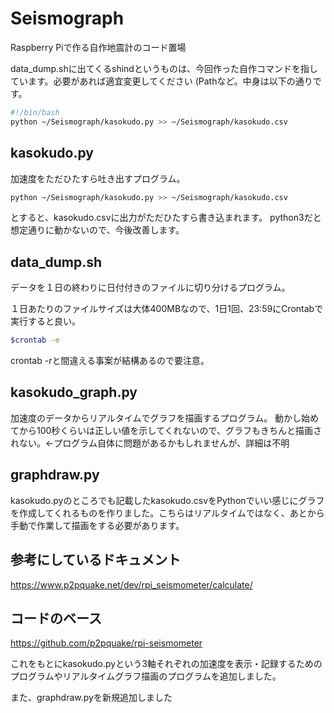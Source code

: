 # Seismograph
Raspberry Piで作る自作地震計のコード置場

data_dump.shに出てくるshindというものは、今回作った自作コマンドを指しています。必要があれば適宜変更してください (Pathなど。中身は以下の通りです。
```sh
#!/bin/bash
python ~/Seismograph/kasokudo.py >> ~/Seismograph/kasokudo.csv
```

## kasokudo.py
加速度をただひたすら吐き出すプログラム。
```sh
python ~/Seismograph/kasokudo.py >> ~/Seismograph/kasokudo.csv 
```
とすると、kasokudo.csvに出力がただひたすら書き込まれます。
python3だと想定通りに動かないので、今後改善します。

## data_dump.sh
データを１日の終わりに日付付きのファイルに切り分けるプログラム。

１日あたりのファイルサイズは大体400MBなので、1日1回、23:59にCrontabで実行すると良い。

```sh
$crontab -e
```
crontab -rと間違える事案が結構あるので要注意。

## kasokudo_graph.py
加速度のデータからリアルタイムでグラフを描画するプログラム。
動かし始めてから100秒くらいは正しい値を示してくれないので、グラフもきちんと描画されない。←プログラム自体に問題があるかもしれませんが、詳細は不明
## graphdraw.py
kasokudo.pyのところでも記載したkasokudo.csvをPythonでいい感じにグラフを作成してくれるものを作りました。こちらはリアルタイムではなく、あとから手動で作業して描画をする必要があります。

## 参考にしているドキュメント
https://www.p2pquake.net/dev/rpi_seismometer/calculate/
## コードのベース
https://github.com/p2pquake/rpi-seismometer

これをもとにkasokudo.pyという3軸それぞれの加速度を表示・記録するためのプログラムやリアルタイムグラフ描画のプログラムを追加しました。

また、graphdraw.pyを新規追加しました
